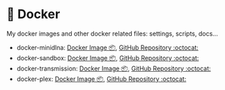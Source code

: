 # 🐳 Docker

My docker images and other docker related files: settings, scripts, docs...

* docker-minidlna: [Docker Image 📦](https://hub.docker.com/r/rev9en/minidlna), [GitHub Repository :octocat:](https://github.com/revgen/docker/tree/master/docker-minidlna)
* docker-sandbox: [Docker Image 📦](https://hub.docker.com/r/rev9en/sandbox), [GitHub Repository :octocat:](https://github.com/revgen/docker/tree/master/docker-sandbox)
* docker-transmission: [Docker Image 📦](https://hub.docker.com/r/rev9en/transmission), [GitHub Repository :octocat:](https://github.com/revgen/docker/tree/master/docker-transmission)
* docker-plex: [Docker Image 📦](https://hub.docker.com/r/rev9en/plex), [GitHub Repository :octocat:](https://github.com/revgen/docker/tree/master/docker-plex)
